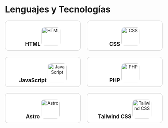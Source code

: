# Lenguajes y Tecnologías

<div style="display: grid; grid-template-columns: repeat(auto-fill, minmax(200px, 1fr)); gap: 20px;">

  <div style="border-radius: 10px; border: 1px solid #ccc; padding: 10px; background: white; text-align: center;">
    <label style="font-weight: bold; font-size: 1.2em;">HTML</label>
    <img src="https://upload.wikimedia.org/wikipedia/commons/6/61/HTML5_logo_and_wordmark.svg" alt="HTML" style="margin-top: 10px; width: 60px; height: 60px; border-radius: 10px;">
  </div>

  <div style="border-radius: 10px; border: 1px solid #ccc; padding: 10px; background: white; text-align: center;">
    <label style="font-weight: bold; font-size: 1.2em;">CSS</label>
    <img src="https://upload.wikimedia.org/wikipedia/commons/6/62/CSS3_logo_and_wordmark.svg" alt="CSS" style="margin-top: 10px; width: 60px; height: 60px; border-radius: 10px;">
  </div>

  <div style="border-radius: 10px; border: 1px solid #ccc; padding: 10px; background: white; text-align: center;">
    <label style="font-weight: bold; font-size: 1.2em;">JavaScript</label>
    <img src="https://upload.wikimedia.org/wikipedia/commons/d/d9/JavaScript_logo_2.svg" alt="JavaScript" style="margin-top: 10px; width: 60px; height: 60px; border-radius: 10px;">
  </div>

  <div style="border-radius: 10px; border: 1px solid #ccc; padding: 10px; background: white; text-align: center;">
    <label style="font-weight: bold; font-size: 1.2em;">PHP</label>
    <img src="https://upload.wikimedia.org/wikipedia/commons/2/27/PHP-logo.svg" alt="PHP" style="margin-top: 10px; width: 60px; height: 60px; border-radius: 10px;">
  </div>

  <div style="border-radius: 10px; border: 1px solid #ccc; padding: 10px; background: white; text-align: center;">
    <label style="font-weight: bold; font-size: 1.2em;">Astro</label>
    <img src="https://astro.build/assets/branding/astro-logo.svg" alt="Astro" style="margin-top: 10px; width: 60px; height: 60px; border-radius: 10px;">
  </div>

  <div style="border-radius: 10px; border: 1px solid #ccc; padding: 10px; background: white; text-align: center;">
    <label style="font-weight: bold; font-size: 1.2em;">Tailwind CSS</label>
    <img src="https://tailwindcss.com/_next/image?url=%2Fimg%2Fsocial-preview.jpg&w=1920&q=75" alt="Tailwind CSS" style="margin-top: 10px; width: 60px; height: 60px; border-radius: 10px;">
  </div>

</div>
